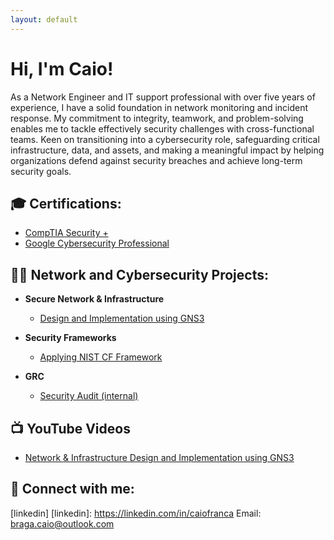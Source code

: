 ```yaml
---
layout: default
---
```


# Hi, I'm Caio!  

As a Network Engineer and IT support professional with over five years of experience, I have a solid foundation in network monitoring and incident response. My commitment to integrity, teamwork, and problem-solving enables me to tackle effectively security challenges with cross-functional teams. Keen on transitioning into a cybersecurity role, safeguarding critical infrastructure, data, and assets, and making a meaningful impact by helping organizations defend against security breaches and achieve long-term security goals.

## 🎓 Certifications:

- [CompTIA Security +](https://www.credly.com/badges/a33f25c3-faa1-4d63-8b89-a76751bed636)
- [Google Cybersecurity Professional]()

## 👨‍💻 Network and Cybersecurity Projects:

- **Secure Network & Infrastructure**
  - [Design and Implementation using GNS3](https://www.youtube.com/watch?v=gJICfH8BdH4&t=983s)
  
- **Security Frameworks**
  - [Applying NIST CF Framework](https://github.com/joshmadakor1/Algorithms-Practice)
  
- **GRC**
  - [Security Audit (internal)](https://github.com/joshmadakor1/Algorithms-Practice)

## 📺 YouTube Videos

- [Network & Infrastructure Design and Implementation using GNS3]()

## 🤳 Connect with me:

[linkedin] 
[linkedin]: https://linkedin.com/in/caiofranca
Email: braga.caio@outlook.com

